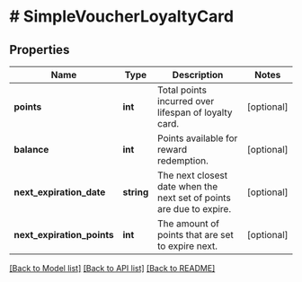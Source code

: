 # # SimpleVoucherLoyaltyCard

## Properties

Name | Type | Description | Notes
------------ | ------------- | ------------- | -------------
**points** | **int** | Total points incurred over lifespan of loyalty card. | [optional]
**balance** | **int** | Points available for reward redemption. | [optional]
**next_expiration_date** | **string** | The next closest date when the next set of points are due to expire. | [optional]
**next_expiration_points** | **int** | The amount of points that are set to expire next. | [optional]

[[Back to Model list]](../../README.md#models) [[Back to API list]](../../README.md#endpoints) [[Back to README]](../../README.md)
